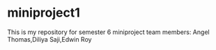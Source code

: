 # miniproject1
This is my repository for semester 6  miniproject
team members: Angel Thomas,Diliya Saji,Edwin Roy
